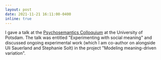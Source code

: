 ```yaml
---
layout: post
date: 2021-11-21 16:11:00-0400
inline: true
---
```


I gave a talk at the <a href="https://www.uni-potsdam.de/en/ling/events">Psychosemantics Colloquium</a> at the University of Potsdam. The talk was entitled "Experimenting with social meaning" and discussed ongoing experimental work (which I am co-author on alongside Uli Sauerland and Stephanie Solt) in the project "Modeling meaning-driven variation".
